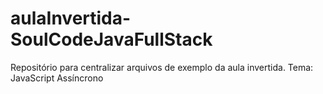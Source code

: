 # aulaInvertida-SoulCodeJavaFullStack
Repositório para centralizar arquivos de exemplo da aula invertida. Tema: JavaScript Assíncrono
